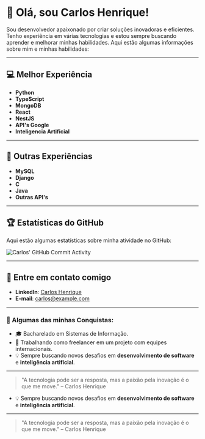 # 👋 Olá, sou Carlos Henrique!

Sou desenvolvedor apaixonado por criar soluções inovadoras e eficientes. Tenho experiência em várias tecnologias e estou sempre buscando aprender e melhorar minhas habilidades. Aqui estão algumas informações sobre mim e minhas habilidades:

---

## 💻 Melhor Experiência

- **Python**  
- **TypeScript**
- **MongoDB**
- **React**
- **NestJS**
- **API's Google**
- **Inteligencia Artificial**

---

## 🔧 Outras Experiências

- **MySQL**
- **Django**
- **C**
- **Java**
- **Outras API's**

---

## 🏆 Estatísticas do GitHub

Aqui estão algumas estatísticas sobre minha atividade no GitHub:

![Carlos' GitHub Commit Activity](https://github-readme-stats.vercel.app/api?username=carloshenrique&show_icons=true&hide_title=true&count_private=true&hide_border=true&theme=tokyonight)

---

## 💬 Entre em contato comigo

- **LinkedIn**: [Carlos Henrique](https://www.linkedin.com/in/carloshenrique)
- **E-mail**: [carlos@example.com](mailto:carlos@example.com)

---

### 🚀 Algumas das minhas Conquistas:
- 🎓 Bacharelado em Sistemas de Informação.
- 💼 Trabalhando como freelancer em um projeto com equipes internacionais.
- 💡 Sempre buscando novos desafios em **desenvolvimento de software** e **inteligência artificial**.

---

> "A tecnologia pode ser a resposta, mas a paixão pela inovação é o que me move." – Carlos Henrique
- 💡 Sempre buscando novos desafios em **desenvolvimento de software** e **inteligência artificial**.

---

> "A tecnologia pode ser a resposta, mas a paixão pela inovação é o que me move." – Carlos Henrique
